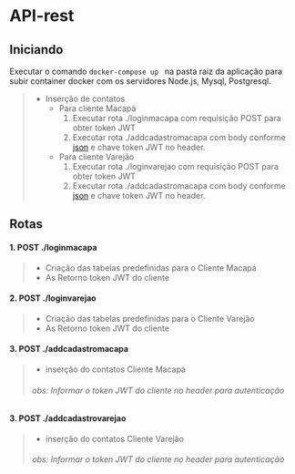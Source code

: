 # API-rest

## Iniciando
Executar o comando  ```docker-compose up ```  na pasta raiz da aplicação para subir container docker com os servidores Node.js, Mysql, Postgresql.

>  - Inserção de contatos
>    - Para cliente Macapá 
>        1. Executar rota ./loginmacapa com requisição POST para obter token JWT
>        2. Executar rota ./addcadastromacapa com body conforme [json](./contacts-macapa.json) e chave token JWT no header.
>    - Para cliente Varejão
>         1. Executar rota ./loginvarejao com requisição POST para obter token JWT
>         2. Executar rota ./addcadastromacapa com body conforme [json](./contacts-varejao.json) e chave token JWT no header.

## Rotas 

####    1. POST ./loginmacapa 
>   - Criação das tabelas predefinidas para o Cliente Macapá
>   - As Retorno token JWT do cliente
   
####   2. POST ./loginvarejao
>   - Criação das tabelas predefinidas para o Cliente Varejão
>   - As Retorno token JWT do cliente

####   3. POST ./addcadastromacapa
>   - inserção do contatos Cliente Macapá
> ###### obs: Informar o token JWT do cliente no header para autenticação 

####   3. POST ./addcadastrovarejao
>   - inserção do contatos Cliente Varejão
> ###### obs: Informar o token JWT do cliente no header para autenticação 
